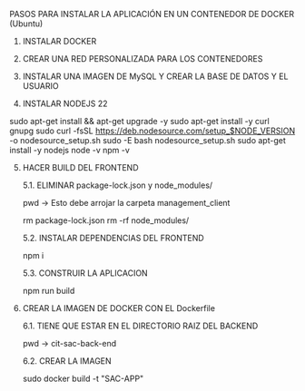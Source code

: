 PASOS PARA INSTALAR LA APLICACIÓN EN UN CONTENEDOR DE DOCKER (Ubuntu)

1. INSTALAR DOCKER

2. CREAR UNA RED PERSONALIZADA PARA LOS CONTENEDORES

3. INSTALAR UNA IMAGEN DE MySQL Y CREAR LA BASE DE DATOS Y EL USUARIO

4. INSTALAR NODEJS 22

sudo apt-get install && apt-get upgrade -y
sudo apt-get install -y curl gnupg
sudo curl -fsSL https://deb.nodesource.com/setup_$NODE_VERSION -o nodesource_setup.sh
sudo -E bash nodesource_setup.sh
sudo apt-get install -y nodejs
node -v
npm -v

5. HACER BUILD DEL FRONTEND
    
    5.1. ELIMINAR package-lock.json y node_modules/
    
    pwd -> Esto debe arrojar la carpeta management_client

    rm package-lock.json
    rm -rf node_modules/

    5.2. INSTALAR DEPENDENCIAS DEL FRONTEND

    npm i

    5.3. CONSTRUIR LA APLICACION

    npm run build

6. CREAR LA IMAGEN DE DOCKER CON EL Dockerfile

    6.1. TIENE QUE ESTAR EN EL DIRECTORIO RAIZ DEL BACKEND
    
    pwd -> cit-sac-back-end

    6.2. CREAR LA IMAGEN

    sudo docker build -t "SAC-APP"
